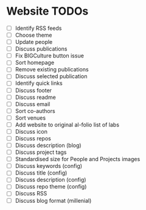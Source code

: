 # Website TODOs

- [ ] Identify RSS feeds
- [ ] Choose theme
- [ ] Update people
- [ ] Discuss publications
- [ ] Fix BIGCulture button issue
- [ ] Sort homepage
- [ ] Remove existing publications
- [ ] Discuss selected publication
- [ ] Identify quick links
- [ ] Discuss footer
- [ ] Discuss readme
- [ ] Discuss email
- [ ] Sort co-authors
- [ ] Sort venues
- [ ] Add website to original al-folio list of labs
- [ ] Discuss icon
- [ ] Discuss repos
- [ ] Discuss description (blog)
- [ ] Discuss project tags
- [ ] Standardised size for People and Projects images
- [ ] Discuss keywords (config)
- [ ] Discuss title (config)
- [ ] Discuss description (config)
- [ ] Discuss repo theme (config)
- [ ] Discuss RSS
- [ ] Discuss blog format (millenial)
